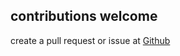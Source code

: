 ## contributions welcome

create a pull request or issue at [Github](https://github.com/aerth/tgit/issues)
